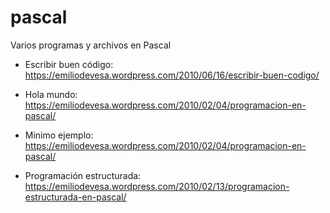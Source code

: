 # pascal
Varios programas y archivos en Pascal

* Escribir buen código: https://emiliodevesa.wordpress.com/2010/06/16/escribir-buen-codigo/

* Hola mundo: https://emiliodevesa.wordpress.com/2010/02/04/programacion-en-pascal/

* Minimo ejemplo: https://emiliodevesa.wordpress.com/2010/02/04/programacion-en-pascal/

* Programación estructurada: https://emiliodevesa.wordpress.com/2010/02/13/programacion-estructurada-en-pascal/


